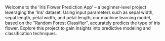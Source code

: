 Welcome to the 'Iris Flower Prediction App' – a beginner-level project leveraging the 'Iris' dataset.
Using input parameters such as sepal width, sepal length, petal width, and petal length, our machine learning model, based on the "Random Forest Classifier", accurately predicts the type of iris flower.
Explore this project to gain insights into predictive modeling and classification techniques.
